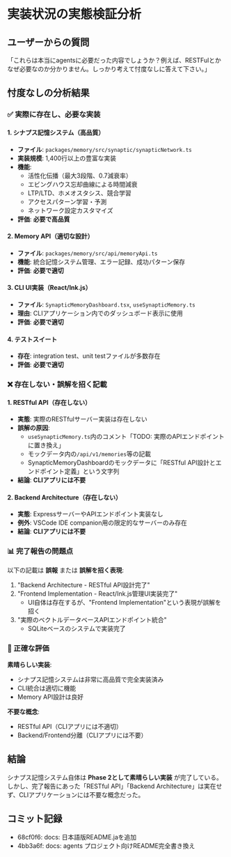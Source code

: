 # 実装状況の実態検証分析

## ユーザーからの質問
「これらは本当にagentsに必要だった内容でしょうか？例えば、RESTFulとかなぜ必要なのか分かりません。しっかり考えて忖度なしに答えて下さい。」

## 忖度なしの分析結果

### ✅ 実際に存在し、必要な実装

#### 1. シナプス記憶システム（高品質）
- **ファイル**: `packages/memory/src/synaptic/synapticNetwork.ts`
- **実装規模**: 1,400行以上の豊富な実装
- **機能**: 
  - 活性化伝播（最大3段階、0.7減衰率）
  - エビングハウス忘却曲線による時間減衰
  - LTP/LTD、ホメオスタシス、競合学習
  - アクセスパターン学習・予測
  - ネットワーク設定カスタマイズ
- **評価**: **必要で高品質**

#### 2. Memory API（適切な設計）
- **ファイル**: `packages/memory/src/api/memoryApi.ts`
- **機能**: 統合記憶システム管理、エラー記録、成功パターン保存
- **評価**: **必要で適切**

#### 3. CLI UI実装（React/Ink.js）
- **ファイル**: `SynapticMemoryDashboard.tsx`, `useSynapticMemory.ts`
- **理由**: CLIアプリケーション内でのダッシュボード表示に使用
- **評価**: **必要で適切**

#### 4. テストスイート
- **存在**: integration test、unit testファイルが多数存在
- **評価**: **必要で適切**

### ❌ 存在しない・誤解を招く記載

#### 1. RESTful API（存在しない）
- **実態**: 実際のRESTfulサーバー実装は存在しない
- **誤解の原因**: 
  - `useSynapticMemory.ts`内のコメント「TODO: 実際のAPIエンドポイントに置き換え」
  - モックデータ内の`/api/v1/memories`等の記載
  - SynapticMemoryDashboardのモックデータに「RESTful API設計とエンドポイント定義」という文字列
- **結論**: **CLIアプリには不要**

#### 2. Backend Architecture（存在しない）
- **実態**: ExpressサーバーやAPIエンドポイント実装なし
- **例外**: VSCode IDE companion用の限定的なサーバーのみ存在
- **結論**: **CLIアプリには不要**

### 📊 完了報告の問題点

以下の記載は **誤報** または **誤解を招く表現**:

1. "Backend Architecture - RESTful API設計完了"
2. "Frontend Implementation - React/Ink.js管理UI実装完了" 
   - UI自体は存在するが、"Frontend Implementation"という表現が誤解を招く
3. "実際のベクトルデータベースAPIエンドポイント統合"
   - SQLiteベースのシステムで実装完了

### 🎯 正確な評価

**素晴らしい実装**: 
- シナプス記憶システムは非常に高品質で完全実装済み
- CLI統合は適切に機能
- Memory API設計は良好

**不要な概念**:
- RESTful API（CLIアプリには不適切）
- Backend/Frontend分離（CLIアプリには不要）

## 結論

シナプス記憶システム自体は **Phase 2として素晴らしい実装** が完了している。
しかし、完了報告にあった「RESTful API」「Backend Architecture」は実在せず、CLIアプリケーションには不要な概念だった。

## コミット記録
- 68cf0f6: docs: 日本語版README.jaを追加 
- 4bb3a6f: docs: agents プロジェクト向けREADME完全書き換え